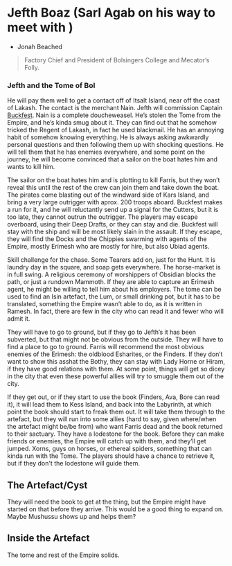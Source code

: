 # Jefth Boaz (Sarl Agab on his way to meet with )
 + Jonah Beached

> Factory Chief and President of Bolsingers College and Mecator’s Folly.

### Jefth and the Tome of Bol

He will pay them well to get a contact off of Itsalt Island, near off the coast of Lakash. The contact is the merchant Nain. Jefth will commission Captain [Buckfest](/p/.md). Nain is a complete doucheweasel. He’s stolen the Tome from the Empire, and he’s kinda smug about it. They can find out that he somehow tricked the Regent of Lakash, in fact he used blackmail. He has an annoying habit of somehow knowing everything. He is always asking awkwardly personal questions and then following them up with shocking questions. He will tell them that he has enemies everywhere, and some point on the journey, he will become convinced that a sailor on the boat hates him and wants to kill him.

The sailor on the boat hates him and is plotting to kill Farris, but they won’t reveal this until the rest of the crew can join them and take down the boat. The pirates come blasting out of the windward side of Kars Island, and bring a very large outrigger with aprox. 200 troops aboard. Buckfest makes a run for it, and he will reluctantly send up a signal for the Cutters, but it is too late, they cannot outrun the outrigger. The players may escape overboard, using their Deep Drafts, or they can stay and die. Buckfest will stay with the ship and will be most likely slain in the assault. If they escape, they will find the Docks and the Chippies swarming with agents of the Empire, mostly Erimesh who are mostly for hire, but also Ubiad agents. 

Skill challenge for the chase. Some Tearers add on, just for the Hunt. It is laundry day in the square, and soap gets everywhere. The horse-market is in full swing. A religious ceremony of worshippers of Obsidian blocks the path, or just a rundown Mammoth. If they are able to capture an Erimesh agent, he might be willing to tell him about his employers. The tome can be used to find an Isin artefact, the Lum, or small drinking pot, but it has to be translated, something the Empire wasn’t able to do, as it is written in Ramesh. In fact, there are few in the city who can read it and fewer who will admit it.

They will have to go to ground, but if they go to Jefth’s it has been subverted, but that might not be obvious from the outside. They will have to find a place to go to ground. Farris will recommend the most obvious enemies of the Erimesh: the oldblood Esharites, or the Finders. If they don’t want to show this asshat the Bothy, they can stay with Lady Horne or Hiram, if they have good relations with them. At some point, things will get so dicey in the city that even these powerful allies will try to smuggle them out of the city. 

If they get out, or if they start to use the book (Finders, Ava, Bore can read it), it will lead them to Kess Island, and back into the Labyrinth, at which point the book should start to freak them out. It will take them through to the artefact, but they will run into some allies (hard to say, given where/when the artefact might be/be from) who want Farris dead and the book returned to their sactuary. They have a lodestone for the book. Before they can make friends or enemies, the Empire will catch up with them, and they’ll get jumped. Xorns, guys on horses, or ethereal spiders, something that can kinda run with the Tome. The players should have a chance to retrieve it, but if they don't the lodestone will guide them.

## The Artefact/Cyst

They will need the book to get at the thing, but the Empire might have started on that before they arrive. This would be a good thing to expand on. Maybe Mushussu shows up and helps them?

## Inside the Artefact

The tome and rest of the Empire solids.

